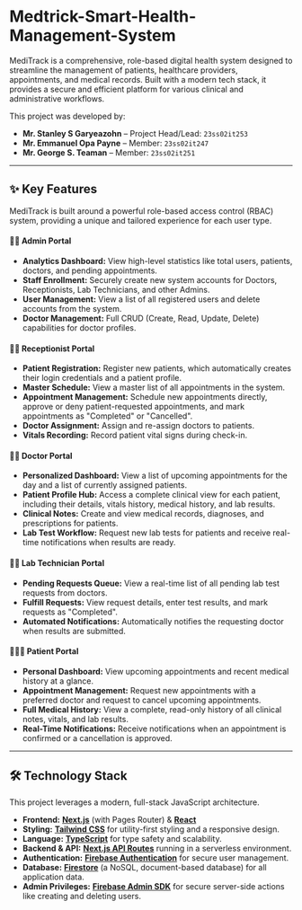 # Medtrick-Smart-Health-Management-System

MediTrack is a comprehensive, role-based digital health system designed to streamline the management of patients, healthcare providers, appointments, and medical records. Built with a modern tech stack, it provides a secure and efficient platform for various clinical and administrative workflows.

This project was developed by:
*   **Mr. Stanley S Garyeazohn** – Project Head/Lead: `23ss02it253`
*   **Mr. Emmanuel Opa Payne** – Member: `23ss02it247`
*   **Mr. George S. Teaman** – Member: `23ss02it251`

---

## ✨ Key Features

MediTrack is built around a powerful role-based access control (RBAC) system, providing a unique and tailored experience for each user type.

#### 👩‍⚕️ **Admin Portal**
*   **Analytics Dashboard:** View high-level statistics like total users, patients, doctors, and pending appointments.
*   **Staff Enrollment:** Securely create new system accounts for Doctors, Receptionists, Lab Technicians, and other Admins.
*   **User Management:** View a list of all registered users and delete accounts from the system.
*   **Doctor Management:** Full CRUD (Create, Read, Update, Delete) capabilities for doctor profiles.

#### 🧑‍💼 **Receptionist Portal**
*   **Patient Registration:** Register new patients, which automatically creates their login credentials and a patient profile.
*   **Master Schedule:** View a master list of all appointments in the system.
*   **Appointment Management:** Schedule new appointments directly, approve or deny patient-requested appointments, and mark appointments as "Completed" or "Cancelled".
*   **Doctor Assignment:** Assign and re-assign doctors to patients.
*   **Vitals Recording:** Record patient vital signs during check-in.

#### 🧑‍⚕️ **Doctor Portal**
*   **Personalized Dashboard:** View a list of upcoming appointments for the day and a list of currently assigned patients.
*   **Patient Profile Hub:** Access a complete clinical view for each patient, including their details, vitals history, medical history, and lab results.
*   **Clinical Notes:** Create and view medical records, diagnoses, and prescriptions for patients.
*   **Lab Test Workflow:** Request new lab tests for patients and receive real-time notifications when results are ready.

#### 🧑‍🔬 **Lab Technician Portal**
*   **Pending Requests Queue:** View a real-time list of all pending lab test requests from doctors.
*   **Fulfill Requests:** View request details, enter test results, and mark requests as "Completed".
*   **Automated Notifications:** Automatically notifies the requesting doctor when results are submitted.

#### 👨‍👩‍👧 **Patient Portal**
*   **Personal Dashboard:** View upcoming appointments and recent medical history at a glance.
*   **Appointment Management:** Request new appointments with a preferred doctor and request to cancel upcoming appointments.
*   **Full Medical History:** View a complete, read-only history of all clinical notes, vitals, and lab results.
*   **Real-Time Notifications:** Receive notifications when an appointment is confirmed or a cancellation is approved.

---

## 🛠️ Technology Stack

This project leverages a modern, full-stack JavaScript architecture.

*   **Frontend:** [**Next.js**](https://nextjs.org/) (with Pages Router) & [**React**](https://reactjs.org/)
*   **Styling:** [**Tailwind CSS**](https://tailwindcss.com/) for utility-first styling and a responsive design.
*   **Language:** [**TypeScript**](https://www.typescriptlang.org/) for type safety and scalability.
*   **Backend & API:** [**Next.js API Routes**](https://nextjs.org/docs/api-routes/introduction) running in a serverless environment.
*   **Authentication:** [**Firebase Authentication**](https://firebase.google.com/docs/auth) for secure user management.
*   **Database:** [**Firestore**](https://firebase.google.com/docs/firestore) (a NoSQL, document-based database) for all application data.
*   **Admin Privileges:** [**Firebase Admin SDK**](https://firebase.google.com/docs/admin/setup) for secure server-side actions like creating and deleting users.
